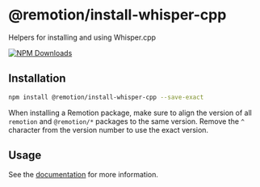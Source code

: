 # @remotion/install-whisper-cpp
 
Helpers for installing and using Whisper.cpp
 
[![NPM Downloads](https://img.shields.io/npm/dm/@remotion/install-whisper-cpp.svg?style=flat&color=black&label=Downloads)](https://npmcharts.com/compare/@remotion/install-whisper-cpp?minimal=true)
 
## Installation
 
```bash
npm install @remotion/install-whisper-cpp --save-exact
```
 
When installing a Remotion package, make sure to align the version of all `remotion` and `@remotion/*` packages to the same version.
Remove the `^` character from the version number to use the exact version.
 
## Usage
 
See the [documentation](https://www.remotion.dev/docs/install-whisper-cpp) for more information.
